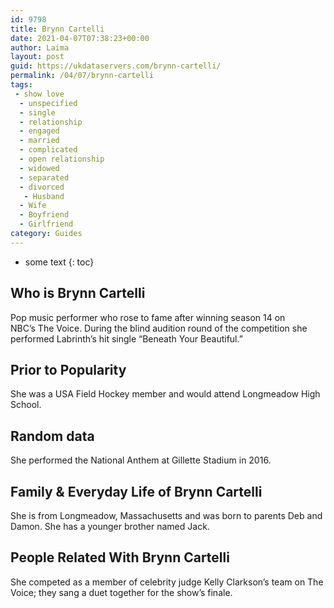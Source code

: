 ```yaml
---
id: 9798
title: Brynn Cartelli
date: 2021-04-07T07:38:23+00:00
author: Laima
layout: post
guid: https://ukdataservers.com/brynn-cartelli/
permalink: /04/07/brynn-cartelli
tags:
 - show love
  - unspecified
  - single
  - relationship
  - engaged
  - married
  - complicated
  - open relationship
  - widowed
  - separated
  - divorced
   - Husband
  - Wife
  - Boyfriend
  - Girlfriend
category: Guides
---
```


* some text
{: toc}


## Who is Brynn Cartelli
                  
                  
                  
Pop music performer who rose to fame after winning season 14 on NBC&#8217;s The Voice. During the blind audition round of the competition she performed Labrinth&#8217;s hit single &#8220;Beneath Your Beautiful.&#8221;
                  
              
            
              
            
                
                
                
## Prior to Popularity
                  
                  
                  
She was a USA Field Hockey member and would attend Longmeadow High School.
                  
              
            
              
            
                
                
                
## Random data
                  
                  
                  
She performed the National Anthem at Gillette Stadium in 2016. 
                  
              
            
              
            
                
                
                
## Family & Everyday Life of Brynn Cartelli
                  
                  
                  
She is from Longmeadow, Massachusetts and was born to parents Deb and Damon. She has a younger brother named Jack. 
                  
              
            
              
            
                
                
                
## People Related With Brynn Cartelli
                  
                  
                  
She competed as a member of celebrity judge Kelly Clarkson&#8217;s team on The Voice; they sang a duet together for the show&#8217;s finale.
                  
              
            
              
            
                
              
            
              
              
            
            
              
            
          
          
          
